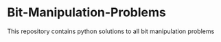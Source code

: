 # Bit-Manipulation-Problems
This repository contains python solutions to all bit manipulation problems
